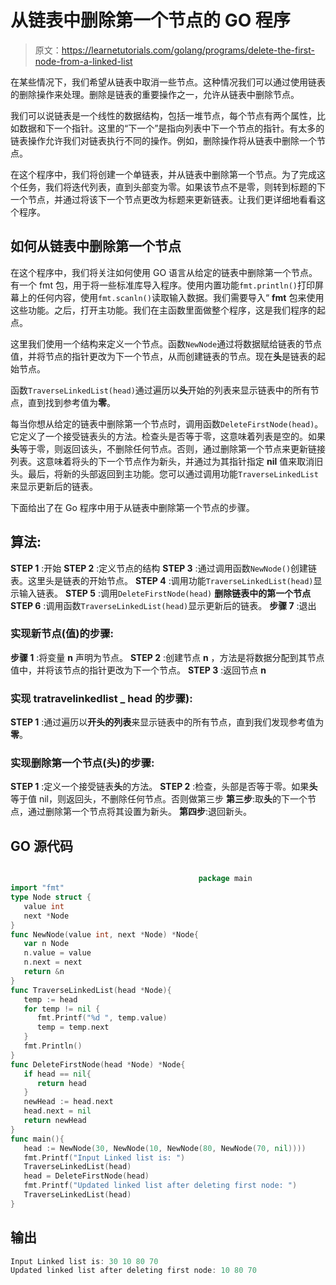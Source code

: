 # 从链表中删除第一个节点的 GO 程序

> 原文：<https://learnetutorials.com/golang/programs/delete-the-first-node-from-a-linked-list>

在某些情况下，我们希望从链表中取消一些节点。这种情况我们可以通过使用链表的删除操作来处理。删除是链表的重要操作之一，允许从链表中删除节点。

我们可以说链表是一个线性的数据结构，包括一堆节点，每个节点有两个属性，比如数据和下一个指针。这里的“下一个”是指向列表中下一个节点的指针。有太多的链表操作允许我们对链表执行不同的操作。例如，删除操作将从链表中删除一个节点。

在这个程序中，我们将创建一个单链表，并从链表中删除第一个节点。为了完成这个任务，我们将迭代列表，直到头部变为零。如果该节点不是零，则转到标题的下一个节点，并通过将该下一个节点更改为标题来更新链表。让我们更详细地看看这个程序。

## 如何从链表中删除第一个节点

在这个程序中，我们将关注如何使用 GO 语言从给定的链表中删除第一个节点。
有一个 fmt 包，用于将一些标准库导入程序。使用内置功能`fmt.println()`打印屏幕上的任何内容，使用`fmt.scanln()`读取输入数据。我们需要导入“ **fmt** 包来使用这些功能。之后，打开主功能。我们在主函数里面做整个程序，这是我们程序的起点。

这里我们使用一个结构来定义一个节点。函数`NewNode`通过将数据赋给链表的节点值，并将节点的指针更改为下一个节点，从而创建链表的节点。现在**头**是链表的起始节点。

函数`TraverseLinkedList(head)`通过遍历以**头**开始的列表来显示链表中的所有节点，直到找到参考值为**零**。

每当你想从给定的链表中删除第一个节点时，调用函数`DeleteFirstNode(head)`。它定义了一个接受链表头的方法。检查头是否等于零，这意味着列表是空的。如果**头**等于零，则返回该头，不删除任何节点。否则，通过删除第一个节点来更新链接列表。这意味着将头的下一个节点作为新头，并通过为其指针指定 **nil** 值来取消旧头。最后，将新的头部返回到主功能。您可以通过调用功能`TraverseLinkedList`来显示更新后的链表。

下面给出了在 Go 程序中用于从链表中删除第一个节点的步骤。

## 算法:

**STEP 1** :开始
**STEP 2** :定义节点的结构
**STEP 3** :通过调用函数`NewNode()`创建链表。这里头是链表的开始节点。
**STEP 4** :调用功能`TraverseLinkedList(head)`显示输入链表。
**STEP 5** :调用`DeleteFirstNode(head)`
**删除链表中的第一个节点 STEP 6** :调用函数`TraverseLinkedList(head)`显示更新后的链表。
**步骤 7** :退出

### 实现新节点(值)的步骤:

**步骤 1** :将变量 **n** 声明为节点。
**STEP 2** :创建节点 **n** ，方法是将数据分配到其节点值中，并将该节点的指针更改为下一个节点。
**STEP 3** :返回节点 **n**

### 实现 tratravelinkedlist _ head 的步骤):

**STEP 1** :通过遍历以**开头的列表**来显示链表中的所有节点，直到我们发现参考值为**零**。

### 实现删除第一个节点(头)的步骤:

**STEP 1** :定义一个接受链表**头**的方法。
**STEP 2** :检查，头部是否等于零。如果**头**等于值 nil，则返回头，不删除任何节点。否则做第三步
**第三步**:取**头**的下一个节点，通过删除第一个节点将其设置为新头。
**第四步**:退回新头。

## GO 源代码

```go

                                          package main
import "fmt"
type Node struct {
   value int
   next *Node
}
func NewNode(value int, next *Node) *Node{
   var n Node
   n.value = value
   n.next = next
   return &n
}
func TraverseLinkedList(head *Node){
   temp := head
   for temp != nil {
      fmt.Printf("%d ", temp.value)
      temp = temp.next
   }
   fmt.Println()
}
func DeleteFirstNode(head *Node) *Node{
   if head == nil{
      return head
   }
   newHead := head.next
   head.next = nil
   return newHead
}
func main(){
   head := NewNode(30, NewNode(10, NewNode(80, NewNode(70, nil))))
   fmt.Printf("Input Linked list is: ")
   TraverseLinkedList(head)
   head = DeleteFirstNode(head)
   fmt.Printf("Updated linked list after deleting first node: ")
   TraverseLinkedList(head)
} 

```

## 输出

```go
Input Linked list is: 30 10 80 70 
Updated linked list after deleting first node: 10 80 70 
```